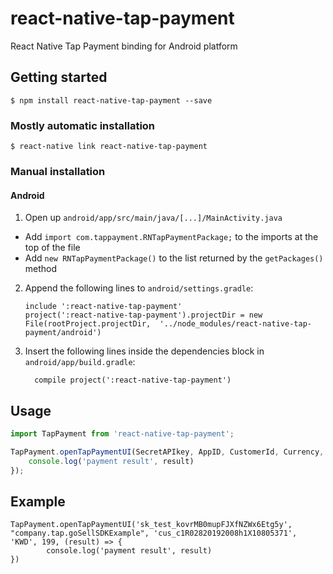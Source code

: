 
# react-native-tap-payment
React Native Tap Payment binding for Android platform

## Getting started

`$ npm install react-native-tap-payment --save`

### Mostly automatic installation

`$ react-native link react-native-tap-payment`

### Manual installation

<!---
#### iOS

1. In XCode, in the project navigator, right click `Libraries` ➜ `Add Files to [your project's name]`
2. Go to `node_modules` ➜ `react-native-tap-payment` and add `RNTapPayment.xcodeproj`
3. In XCode, in the project navigator, select your project. Add `libRNTapPayment.a` to your project's `Build Phases` ➜ `Link Binary With Libraries`
4. Run your project (`Cmd+R`)<
-->
#### Android

1. Open up `android/app/src/main/java/[...]/MainActivity.java`
  - Add `import com.tappayment.RNTapPaymentPackage;` to the imports at the top of the file
  - Add `new RNTapPaymentPackage()` to the list returned by the `getPackages()` method
2. Append the following lines to `android/settings.gradle`:
  	```
  	include ':react-native-tap-payment'
  	project(':react-native-tap-payment').projectDir = new File(rootProject.projectDir, 	'../node_modules/react-native-tap-payment/android')
  	```
3. Insert the following lines inside the dependencies block in `android/app/build.gradle`:
  	```
      compile project(':react-native-tap-payment')
  	```


## Usage
```javascript
import TapPayment from 'react-native-tap-payment';

TapPayment.openTapPaymentUI(SecretAPIkey, AppID, CustomerId, Currency, price, (result) => {
	console.log('payment result', result)
});

```
## Example

```
TapPayment.openTapPaymentUI('sk_test_kovrMB0mupFJXfNZWx6Etg5y', "company.tap.goSellSDKExample", 'cus_c1R02820192008h1X10805371', 'KWD', 199, (result) => {
		console.log('payment result', result)
})

```
  

